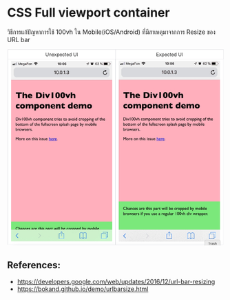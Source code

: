 # CSS Full viewport container
วิธีการแก้ปัญหาการใช้ 100vh ใน Mobile(iOS/Android) ที่มีสาเหตุมาจากการ Resize ของ URL bar

![UI Problem](https://raw.githubusercontent.com/Nattarat/full-viewport-container/master/images/url-bar-100vh-problem.png)

## References:
- https://developers.google.com/web/updates/2016/12/url-bar-resizing
- https://bokand.github.io/demo/urlbarsize.html
